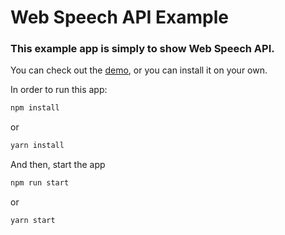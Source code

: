 # Web Speech API Example

### This example app is simply to show Web Speech API.

You can check out the [demo](https://fresh-web.github.io/web-speech/), or you can install it on your own.

In order to run this app:

```js
npm install
```

or

```js
yarn install
```

And then, start the app

```js
npm run start
```

or

```js
yarn start
```
